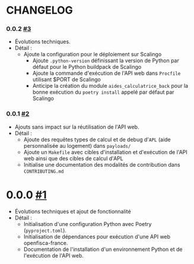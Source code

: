 # CHANGELOG

### 0.0.2 [#3](https://github.com/betagouv/aides-calculatrice-back/pull/3)

* Évolutions techniques.
* Détail : 
  * Ajoute la configuration pour le déploiement sur Scalingo
    * Ajoute `.python-version` définissant la version de Python par défaut pour le Python buildpack de Scalingo
    * Ajoute la commande d'exécution de l'API web dans `Procfile` utilisant $PORT de Scalingo
    * Anticipe la création du module `aides_calculatrice_back` pour la bonne exécution du `poetry install` appelé par défaut par Scalingo

### 0.0.1 [#2](https://github.com/betagouv/aides-calculatrice-back/pull/2)

* Ajouts sans impact sur la réutilisation de l'API web.
* Détail : 
  * Ajoute des requêtes types de calcul et de debug d'`APL` (aide personnalisée au logement) dans `payloads/`
  * Ajoute un `Makefile` avec cibles d'installation et d'exécution de l'API web ainsi que des cibles de calcul d'APL
  * Initialise une documentation des modalités de contribution dans `CONTRIBUTING.md`

# 0.0.0 [#1](https://github.com/betagouv/aides-calculatrice-back/pull/1)

* Évolutions techniques et ajout de fonctionnalité
* Détail : 
  * Initialisation d'une configuration Python avec Poetry (`pyproject.toml`).
  * Initialisation de dépendances pour exécution d'une API web openfisca-france.
  * Documentation de l'installation d'un environnement Python et de l'exécution de l'API web.
